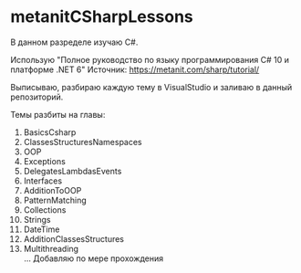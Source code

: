 # metanitCSharpLessons

В данном разределе изучаю C#.

Использую "Полное руководство по языку программирования С# 10 и платформе .NET 6" 
Источник: https://metanit.com/sharp/tutorial/

Выписываю, разбираю каждую тему в VisualStudio и заливаю в данный репозиторий.

Темы разбиты на главы:  
01. BasicsCsharp  
02. ClassesStructuresNamespaces  
03. OOP  
04. Exceptions  
05. DelegatesLambdasEvents  
06. Interfaces  
07. AdditionToOOP  
08. PatternMatching  
09. Collections  
10. Strings  
11. DateTime  
12. AdditionClassesStructures  
13. Multithreading  
... Добавляю по мере прохождения
